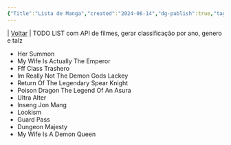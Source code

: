 ```yaml
---
{"Title":"Lista de Manga","created":"2024-06-14","dg-publish":true,"tags":["pessoal/list","pessoal/livros"],"permalink":"/1-minha-vida/lista-de-manga/","dgPassFrontmatter":true}
---
```


| [Voltar](index) |
TODO LIST com API de filmes, gerar classificação por ano, genero e talz
- Her Summon
- My Wife Is Actually The Emperor
- Fff Class Trashero
- Im Really Not The Demon Gods Lackey
- Return Of The Legendary Spear Knight
- Poison Dragon The Legend Of An Asura
- Ultra Alter
- Inseng Jon Mang
- Lookism
- Guard Pass
- Dungeon Majesty
- My Wife Is A Demon Queen